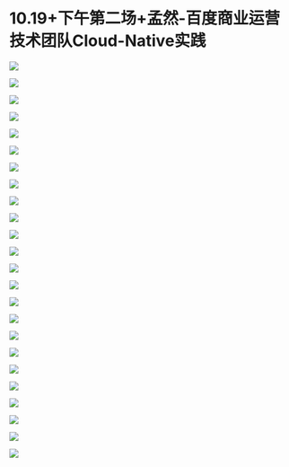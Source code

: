 # 10.19+下午第二场+孟然-百度商业运营技术团队Cloud-Native实践

![](https://raw.githubusercontent.com/hellojd2018/ms_document/master/Qcon/Qcon_shanghai_2018/images/091001983KtKYWA/201905130910_4.png)


![](https://raw.githubusercontent.com/hellojd2018/ms_document/master/Qcon/Qcon_shanghai_2018/images/091001983KtKYWA/201905130910_5.png)


![](https://raw.githubusercontent.com/hellojd2018/ms_document/master/Qcon/Qcon_shanghai_2018/images/091001983KtKYWA/201905130910_6.png)


![](https://raw.githubusercontent.com/hellojd2018/ms_document/master/Qcon/Qcon_shanghai_2018/images/091001983KtKYWA/201905130910_7.png)


![](https://raw.githubusercontent.com/hellojd2018/ms_document/master/Qcon/Qcon_shanghai_2018/images/091001983KtKYWA/201905130910_8.png)


![](https://raw.githubusercontent.com/hellojd2018/ms_document/master/Qcon/Qcon_shanghai_2018/images/091001983KtKYWA/201905130910_9.png)


![](https://raw.githubusercontent.com/hellojd2018/ms_document/master/Qcon/Qcon_shanghai_2018/images/091001983KtKYWA/201905130910_10.png)


![](https://raw.githubusercontent.com/hellojd2018/ms_document/master/Qcon/Qcon_shanghai_2018/images/091001983KtKYWA/201905130910_11.png)


![](https://raw.githubusercontent.com/hellojd2018/ms_document/master/Qcon/Qcon_shanghai_2018/images/091001983KtKYWA/201905130910_12.png)


![](https://raw.githubusercontent.com/hellojd2018/ms_document/master/Qcon/Qcon_shanghai_2018/images/091001983KtKYWA/201905130910_13.png)


![](https://raw.githubusercontent.com/hellojd2018/ms_document/master/Qcon/Qcon_shanghai_2018/images/091001983KtKYWA/201905130910_14.png)


![](https://raw.githubusercontent.com/hellojd2018/ms_document/master/Qcon/Qcon_shanghai_2018/images/091001983KtKYWA/201905130910_15.png)


![](https://raw.githubusercontent.com/hellojd2018/ms_document/master/Qcon/Qcon_shanghai_2018/images/091001983KtKYWA/201905130910_16.png)


![](https://raw.githubusercontent.com/hellojd2018/ms_document/master/Qcon/Qcon_shanghai_2018/images/091001983KtKYWA/201905130910_17.png)


![](https://raw.githubusercontent.com/hellojd2018/ms_document/master/Qcon/Qcon_shanghai_2018/images/091001983KtKYWA/201905130910_18.png)


![](https://raw.githubusercontent.com/hellojd2018/ms_document/master/Qcon/Qcon_shanghai_2018/images/091001983KtKYWA/201905130910_19.png)


![](https://raw.githubusercontent.com/hellojd2018/ms_document/master/Qcon/Qcon_shanghai_2018/images/091001983KtKYWA/201905130910_20.png)


![](https://raw.githubusercontent.com/hellojd2018/ms_document/master/Qcon/Qcon_shanghai_2018/images/091001983KtKYWA/201905130910_21.png)


![](https://raw.githubusercontent.com/hellojd2018/ms_document/master/Qcon/Qcon_shanghai_2018/images/091001983KtKYWA/201905130910_22.png)


![](https://raw.githubusercontent.com/hellojd2018/ms_document/master/Qcon/Qcon_shanghai_2018/images/091001983KtKYWA/201905130910_23.png)


![](https://raw.githubusercontent.com/hellojd2018/ms_document/master/Qcon/Qcon_shanghai_2018/images/091001983KtKYWA/201905130910_24.png)


![](https://raw.githubusercontent.com/hellojd2018/ms_document/master/Qcon/Qcon_shanghai_2018/images/091001983KtKYWA/201905130910_25.png)


![](https://raw.githubusercontent.com/hellojd2018/ms_document/master/Qcon/Qcon_shanghai_2018/images/091001983KtKYWA/201905130910_26.png)


![](https://raw.githubusercontent.com/hellojd2018/ms_document/master/Qcon/Qcon_shanghai_2018/images/091001983KtKYWA/201905130910_27.png)


